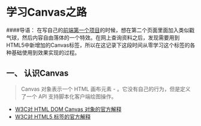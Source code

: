 # 学习Canvas之路

####导语：
在写自己的[前端第一个项目](http://www.witness23.info/)的时候，想在第二个页面里面加入类似戳气球，然后内容自由落体的一个特效。在网上查询资料之后，发现需要用到HTML5中新增加的Canvas标签，所以在这记录下这段时间从零学习这个标签的各种基础使用到效果实现的过程。

## 一、 认识Canvas
> Canvas 对象表示一个 HTML 画布元素 - <canvas>。它没有自己的行为，但是定义了一个 API 支持脚本化客户端绘图操作。

- [W3C对 HTML DOM Canvas 对象的官方解释](http://www.w3school.com.cn/jsref/dom_obj_canvas.asp)
- [W3C对 HTML5 <canvas> 标签的官方解释](http://www.w3school.com.cn/html5/html5_canvas.asp)